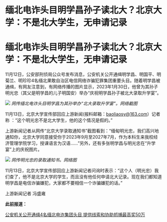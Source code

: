 # 缅北电诈头目明学昌孙子读北大？北京大学：不是北大学生，无申请记录

# 缅北电诈头目明学昌孙子读北大？北京大学：不是北大学生，无申请记录

11月12日，公安部刑侦局公众号发布消息，公安机关公开通缉明学昌、明国平、明菊兰、明珍珍4名缅北果敢自治区电信网络诈骗犯罪集团重要头目。随着明学昌被通缉，有网友注意到，有网络传播的图片显示，2023年1月30日，他曾为其孙子明光忠（其父是明学昌的儿子明国安）举办“庆祝明学昌孙子被北大录取升学宴”。

![](https://inews.gtimg.com/om_bt/OkLcc2caYV9Zv1lYNhBeD8Wc9LGRDR7tF7RHYIeMTipdwAA/1000)
_网传缅北电诈头目明学昌为其孙举办“北大录取升学宴”。网络截图_

11月13日，北京大学宣传部回应上游新闻(报料邮箱：baoliaosy@163.com）记者称 ：“这个明光忠不是北大学生，他的这个情况是假的。”

上游新闻记者从网传“北京大学录取通知书”截图看到：“缅甸明光忠，我们高兴地通知你，北京大学同意接受你于2023年9月至2027年7月，作为本科生来我校经济管理学院学习，授课语言为汉语……”另外，还有多张明学昌与明光忠在“升学宴”上的庆祝图片。

![](https://inews.gtimg.com/om_bt/O0Tvco2abkBKWXxHPb4U_CPOOJmSVRcrst3o5cUEUmx5UAA/1000)
_网传明光忠的录取通知书。网络图_

11月13日，北京大学宣传部回应上游新闻记者问询时表示：“这个人（明光忠）我们查了，他不是北京大学的学生，而且没有他任何申请北大记录。现在我们都知道明学昌是电信诈骗嫌犯，大家都不要相信一个诈骗嫌犯的话。”

上游新闻记者 冯盛雍

**此前报道：**

[公安机关公开通缉4名缅北电诈集团头目
提供线索和协助抓捕最高奖50万](https://new.qq.com/rain/a/20231112A02I1L00)


